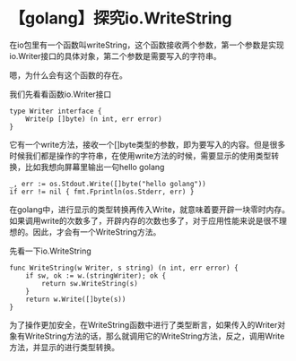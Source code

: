 # 【golang】探究io.WriteString

在io包里有一个函数叫writeString，这个函数接收两个参数，第一个参数是实现io.Writer接口的具体对象，第二个参数是需要写入的字符串。

嗯，为什么会有这个函数的存在。

我们先看看函数io.Writer接口

```
type Writer interface {
	Write(p []byte) (n int, err error)
}
```

它有一个write方法，接收一个[]byte类型的参数，即为要写入的内容。但是很多时候我们都是操作的字符串，在使用write方法的时候，需要显示的使用类型转换，比如我想向屏幕里输出一句hello golang

```
_, err := os.Stdout.Write([]byte("hello golang"))
if err != nil { fmt.Fprintln(os.Stderr, err) }
```

在golang中，进行显示的类型转换再传入Write，就意味着要开辟一块零时内存。如果调用write的次数多了，开辟内存的次数也多了，对于应用性能来说是很不理想的。因此，才会有一个WriteString方法。

先看一下io.WriteString

```
func WriteString(w Writer, s string) (n int, err error) {
	if sw, ok := w.(stringWriter); ok {
		return sw.WriteString(s)
	}
	return w.Write([]byte(s))
}
```

为了操作更加安全，在WriteString函数中进行了类型断言，如果传入的Writer对象有WriteString方法的话，那么就调用它的WriteString方法，反之，调用Write方法，并显示的进行类型转换。